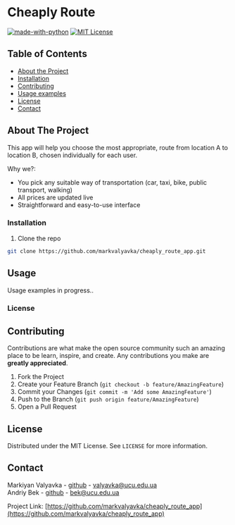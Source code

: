 # Cheaply Route
[![made-with-python][made-with-python-shield]][made-with-python-url]
[![MIT License][license-shield]][license-url]





<!-- TABLE OF CONTENTS -->
## Table of Contents

* [About the Project](#about-the-project)
* [Installation](#installation)
* [Contributing](#contributing)
* [Usage examples](#usage)
* [License](#license)
* [Contact](#contact)



<!-- ABOUT THE PROJECT -->
## About The Project

This app will help you choose the most appropriate, route from location A to location B, chosen individually for each user.

Why we?:
* You pick any suitable way of transportation (car, taxi, bike, public transport, walking)
* All prices are updated live
* Straightforward and easy-to-use interface




<!-- INSTALLATION -->
### Installation

1. Clone the repo
```sh
git clone https://github.com/markvalyavka/cheaply_route_app.git
```


<!-- USAGE EXAMPLES -->
## Usage

Usage examples in progress..


### License

<!-- CONTRIBUTING -->
## Contributing

Contributions are what make the open source community such an amazing place to be learn, inspire, and create. Any contributions you make are **greatly appreciated**.

1. Fork the Project
2. Create your Feature Branch (`git checkout -b feature/AmazingFeature`)
3. Commit your Changes (`git commit -m 'Add some AmazingFeature'`)
4. Push to the Branch (`git push origin feature/AmazingFeature`)
5. Open a Pull Request



<!-- LICENSE -->
## License

Distributed under the MIT License. See `LICENSE` for more information.



<!-- CONTACT -->
## Contact

Markiyan Valyavka - [github](https://github.com/markvalyavka) - valyavka@ucu.edu.ua   
Andriy Bek - [github](https://github.com/ReyBroncas) - bek@ucu.edu.ua

Project Link: [https://github.com/markvalyavka/cheaply_route_app](https://github.com/markvalyavka/cheaply_route_app)




<!-- MARKDOWN LINKS & IMAGES -->
<!-- https://www.markdownguide.org/basic-syntax/#reference-style-links -->
[made-with-python-shield]: https://img.shields.io/badge/Made%20with-Python-1f425f.svg
[made-with-python-url]: https://www.python.org/
[contributors-shield]: https://img.shields.io/github/contributors/Naereen/StrapDown.js.svg
[contributors-url]: https://github.com/markvalyavka/cheaply_route_app/graphs/contributors
[forks-shield]: https://img.shields.io/github/forks/othneildrew/Best-README-Template.svg?style=flat-square
[forks-url]: https://github.com/othneildrew/Best-README-Template/network/members
[stars-shield]: https://img.shields.io/github/stars/othneildrew/Best-README-Template.svg?style=flat-square
[stars-url]: https://github.com/othneildrew/Best-README-Template/stargazers
[issues-shield]: https://img.shields.io/github/issues/Naereen/StrapDown.js.svg
[issues-url]: https://github.com/markvalyavka/cheaply_route_app/issues
[license-shield]: https://img.shields.io/badge/License-MIT-blue.svg
[license-url]: https://github.com/othneildrew/Best-README-Template/blob/master/LICENSE.txt
[product-screenshot]: images/screenshot.png
